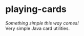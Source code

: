 playing-cards
=============
<em>Something simple this way comes!</em><br>
Very simple Java card utilities.
